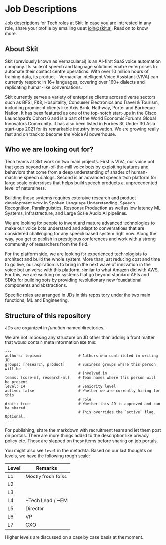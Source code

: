 # Job Descriptions

Job descriptions for Tech roles at Skit. In case you are interested in any role,
share your profile by emailing us at [join@skit.ai](mailto:join@skit.ai). Read
on to know more.

## About Skit

Skit (previously known as Vernacular.ai) is an AI-first SaaS voice automation
company. Its suite of speech and language solutions enable enterprises to
automate their contact centre operations. With over 10 million hours of training
data, its product - Vernacular Intelligent Voice Assistant (VIVA) can currently
respond in 16+ languages, covering over 160+ dialects and replicating human-like
conversations.

Skit currently serves a variety of enterprise clients across diverse sectors
such as BFSI, F&B, Hospitality, Consumer Electronics and Travel & Tourism,
including prominent clients like Axis Bank, Hathway, Porter and Barbeque Nation.
It has been featured as one of the top-notch start-ups in the Cisco Launchpad’s
Cohort 6 and is a part of the World Economic Forum’s Global Innovators
Community. It has also been listed in Forbes 30 Under 30 Asia start-ups 2021
for its remarkable industry innovation. We are growing really fast and on track
to become _the_ Voice AI powerhouse.

## Who we are looking out for?

Tech teams at Skit work on two main projects. First is VIVA, our voice bot that
goes beyond run-of-the-mill voice bots by exploiting features and behaviors that
come from a deep understanding of shades of human-machine speech dialogs. Second
is an advanced speech tech platform for large scale enterprises that helps build
speech products at unprecedented level of naturalness.

Building these systems requires extensive research and product development work
in Spoken Language Understanding, Speech Recognition, Paralinguistics, Response
Production as well as low latency ML Systems, Infrastructure, and Large Scale
Audio AI pipelines.

We are looking for people to invent and mature advanced technologies to make our
voice bots understand and adapt to conversations that are considered challenging
for any speech based system right now. Along the way, you get to publish in
prestigious conferences and work with a strong community of researchers from the
field.

For the platform side, we are looking for experienced technologists to architect
and build the whole system. More than just reducing cost and time to go live,
our aspiration is to bring in the next wave of innovation in the voice bot
universe with this platform, similar to what Amazon did with AWS. For this, we
are working on systems that go beyond standard APIs and SDKs for building bots
by providing revolutionary new foundational components and abstractions.

Specific roles are arranged in JDs in this repository under the two main
functions, ML and Engineering.

## Structure of this repository

JDs are organized in _function_ named directories.

We are not imposing any structure on JD other than adding a front matter that
would contain meta information like this:

```
---
authors: lepisma                 # Authors who contributed in writing JD
groups: [research, product]      # Business groups where this person will be
                                 # involved in
teams: [core-ml, research-ml]    # Team names where this person will be present
level: L4                        # Seniority level
active: false                    # Whether we are currently hiring for this
                                 # role
draft: true                      # Whether this JD is approved and can be shared.
                                 # This overrides the `active` flag. Optional.
---
```

For publishing, share the markdown with recruitment team and let them post on
portals. There are more things added to the description like privacy policy etc.
Those are slapped on these items before sharing on job portals.

You might also see `level` in the metadata. Based on our last thoughts on
levels, we have the following rough scale:

| Level | Remarks            |
|-------|--------------------|
| L1    | Mostly fresh folks |
| L2    |                    |
| L3    |                    |
| L4    | ~Tech Lead / ~EM   |
| L5    | Director           |
| L6    | VP                 |
| L7    | CXO                |

Higher levels are discussed on a case by case basis at the moment.
